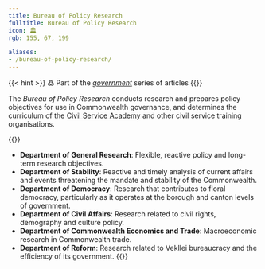 ```yaml
---
title: Bureau of Policy Research
fulltitle: Bureau of Policy Research
icon: 🏛️
rgb: 155, 67, 199

aliases:
- /bureau-of-policy-research/
---
```

{{< hint >}}
߷ Part of the *[government](/government/)* series of articles
{{</hint>}}

The *Bureau of Policy Research* conducts research and prepares policy objectives for use in Commonwealth governance, and determines the curriculum of the [Civil Service Academy](/civil-service-academy) and other civil service training organisations.

{{<hint panel>}}
* **Department of General Research**: Flexible, reactive policy and long-term research objectives.
* **Department of Stability**: Reactive and timely analysis of current affairs and events threatening the mandate and stability of the Commonwealth.
* **Department of Democracy**: Research that contributes to floral democracy, particularly as it operates at the borough and canton levels of government.
* **Department of Civil Affairs**: Research related to civil rights, demography and culture policy.
* **Department of Commonwealth Economics and Trade**: Macroeconomic research in Commonwealth trade.
* **Department of Reform**: Research related to Vekllei bureaucracy and the efficiency of its government.
{{</hint>}}